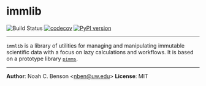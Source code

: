 # immlib

![Build Status](https://github.com/noahbenson/immlib/actions/workflows/tests.yml/badge.svg)
[![codecov](https://codecov.io/gh/noahbenson/immlib/graph/badge.svg?token=8KO3K6DUX4)](https://codecov.io/gh/noahbenson/immlib)
[![PyPI version](https://badge.fury.io/py/immlib.svg)](https://badge.fury.io/py/immlib)

---

`immlib` is a library of utilities for managing and manipulating immutable
scientific data with a focus on lazy calculations and workflows. It is based on
a prototype library [`pimms`](https://github.com/noahbenson/pimms).

---

**Author**: Noah C. Benson &lt;[nben@uw.edu](mailto:nben@uw.edu)&gt;
**License**: MIT
